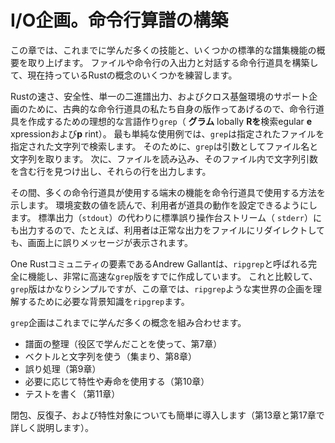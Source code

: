 # I/O企画。命令行算譜の構築

この章では、これまでに学んだ多くの技能と、いくつかの標準的な譜集機能の概要を取り上げます。
ファイルや命令行の入出力と対話する命令行道具を構築して、現在持っているRustの概念のいくつかを練習します。

Rustの速さ、安全性、単一の二進譜出力、およびクロス基盤環境のサポート企画のために、古典的な命令行道具の私たち自身の版作ってあげるので、命令行道具を作成するための理想的な言語作り`grep`（ **グラム** lobally **Rを**検索egular **e** xpressionおよび**p** rint）。
最も単純な使用例では、`grep`は指定されたファイルを指定された文字列で検索します。
そのために、`grep`は引数としてファイル名と文字列を取ります。
次に、ファイルを読み込み、そのファイル内で文字列引数を含む行を見つけ出し、それらの行を出力します。

その間、多くの命令行道具が使用する端末の機能を命令行道具で使用する方法を示します。
環境変数の値を読んで、利用者が道具の動作を設定できるようにします。
標準出力（`stdout`）の代わりに標準誤り操作台ストリーム（ `stderr`）にも出力するので、たとえば、利用者は正常な出力をファイルにリダイレクトしても、画面上に誤りメッセージが表示されます。

One Rustコミュニティの要素であるAndrew Gallantは、`ripgrep`と呼ばれる完全に機能し、非常に高速な`grep`版をすでに作成しています。
これと比較して、`grep`版はかなりシンプルですが、この章では、`ripgrep`ような実世界の企画を理解するために必要な背景知識を`ripgrep`ます。

`grep`企画はこれまでに学んだ多くの概念を組み合わせます。

* 譜面の整理（役区で学んだことを使って、第7章）
* ベクトルと文字列を使う（集まり、第8章）
* 誤り処理（第9章）
* 必要に応じて特性や寿命を使用する（第10章）
* テストを書く（第11章）

閉包、反復子、および特性対象についても簡単に導入します（第13章と第17章で詳しく説明します）。
